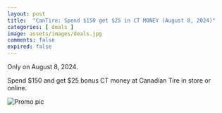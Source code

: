 ```yaml
---
layout: post
title:  "CanTire: Spend $150 get $25 in CT MONEY (August 8, 2024)"
categories: [ deals ]
image: assets/images/deals.jpg
comments: false
expired: false
---
```


Only on August 8, 2024.

Spend $150 and get $25 bonus CT money at Canadian Tire in store or online.

![Promo pic](https://d.dam-img.rfdcontent.com/cms/010/617/237/10617237_original.jpg)
